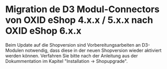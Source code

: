 # Migration de D3 Modul-Connectors von OXID eShop 4.x.x / 5.x.x nach OXID eShop 6.x.x

Beim Update auf die Shopversion sind Vorbereitungsarbeiten an D3-Modulen notwendig, 
dass diese in der neuen Shopversion wieder aktiviert werden können. Verfahren Sie 
bitte nach der Anleitung aus der Dokummentation im Kapitel "Installation -> Shopupgrade".